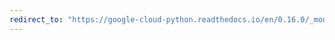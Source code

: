 ```yaml
---
redirect_to: "https://google-cloud-python.readthedocs.io/en/0.16.0/_modules/gcloud/bigquery/table.html"
---
```

